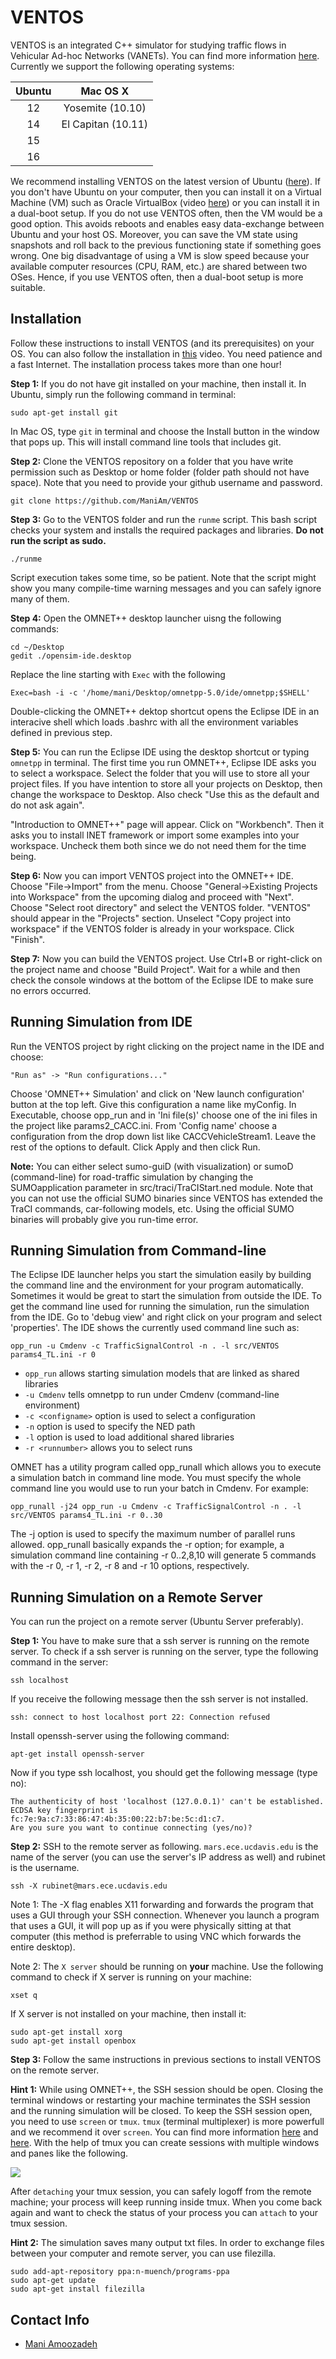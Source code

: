 VENTOS
======

VENTOS is an integrated C++ simulator for studying traffic flows in Vehicular Ad-hoc Networks (VANETs). You can find more information [here](http://rubinet.ece.ucdavis.edu/projects/ventos). Currently we support the following operating systems:

  Ubuntu    |     Mac OS X
:---------: | :------------------:
12          | Yosemite (10.10)
14          | El Capitan (10.11)
15          | 
16          |

We recommend installing VENTOS on the latest version of Ubuntu ([here](http://www.ubuntu.com/download/desktop)). If you don't have Ubuntu on your computer, then you can install it on a Virtual Machine (VM) such as Oracle VirtualBox (video [here](https://www.youtube.com/watch?v=lUXzhf7Kwow)) or you can install it in a dual-boot setup. If you do not use VENTOS often, then the VM would be a good option. This avoids reboots and enables easy data-exchange between Ubuntu and your host OS. Moreover, you can save the VM state using snapshots and roll back to the previous functioning state if something goes wrong. One big disadvantage of using a VM is slow speed because your available computer resources (CPU, RAM, etc.) are shared between two OSes. Hence, if you use VENTOS often, then a dual-boot setup is more suitable.


Installation
------------

Follow these instructions to install VENTOS (and its prerequisites) on your OS. You can also follow the installation in [this](https://www.youtube.com/watch?v=lUXzhf7Kwow) video. You need patience and a fast Internet. The installation process takes more than one hour!

**Step 1:** If you do not have git installed on your machine, then install it. In Ubuntu, simply run the following command in terminal: 

    sudo apt-get install git

In Mac OS, type `git` in terminal and choose the Install button in the window that pops up. This will install command line tools that includes git.

**Step 2:** Clone the VENTOS repository on a folder that you have write permission such as Desktop or home folder (folder path should not have space). Note that you need to provide your github username and password.

    git clone https://github.com/ManiAm/VENTOS

**Step 3:** Go to the VENTOS folder and run the `runme` script. This bash script checks your system and installs the required packages and libraries. **Do not run the script as sudo.**

    ./runme

Script execution takes some time, so be patient. Note that the script might show you many compile-time warning messages and you can safely ignore many of them.

**Step 4:** Open the OMNET++ desktop launcher uisng the following commands:

    cd ~/Desktop
    gedit ./opensim-ide.desktop

Replace the line starting with `Exec` with the following

    Exec=bash -i -c '/home/mani/Desktop/omnetpp-5.0/ide/omnetpp;$SHELL'

Double-clicking the OMNET++ dektop shortcut opens the Eclipse IDE in an interacive shell which loads .bashrc with all the environment variables defined in previous step.

**Step 5:** You can run the Eclipse IDE using the desktop shortcut or typing `omnetpp` in terminal. The first time you run OMNET++, Eclipse IDE asks you to select a workspace. Select the folder that you will use to store all your project files. If you have intention to store all your projects on Desktop, then change the workspace to Desktop. Also check "Use this as the default and do not ask again".

"Introduction to OMNET++" page will appear. Click on "Workbench". Then it asks you to install INET framework or import some examples into your workspace. Uncheck them both since we do not need them for the time being.

**Step 6:** Now you can import VENTOS project into the OMNET++ IDE. Choose "File->Import" from the menu. Choose "General->Existing Projects into Workspace" from the upcoming dialog and proceed with "Next". Choose "Select root directory" and select the VENTOS folder. "VENTOS" should appear in the "Projects" section. Unselect "Copy project into workspace" if the VENTOS folder is already in your workspace. Click "Finish".

**Step 7:** Now you can build the VENTOS project. Use Ctrl+B or right-click on the project name and choose "Build Project". Wait for a while and then check the console windows at the bottom of the Eclipse IDE to make sure no errors occurred.


Running Simulation from IDE
---------------------------

Run the VENTOS project by right clicking on the project name in the IDE and choose: 

    "Run as" -> "Run configurations..."

Choose 'OMNET++ Simulation' and click on 'New launch configuration' button at the top left. Give this configuration a name like myConfig. In Executable, choose opp_run and in 'Ini file(s)' choose one of the ini files in the project like params2_CACC.ini. From 'Config name' choose a configuration from the drop down list like CACCVehicleStream1. Leave the rest of the options to default. Click Apply and then click Run.

**Note:** You can either select sumo-guiD (with visualization) or sumoD (command-line) for road-traffic simulation by changing the SUMOapplication parameter in src/traci/TraCIStart.ned module. Note that you can not use the official SUMO binaries since VENTOS has extended the TraCI commands, car-following models, etc. Using the official SUMO binaries will probably give you run-time error.


Running Simulation from Command-line
------------------------------------

The Eclipse IDE launcher helps you start the simulation easily by building the command line and the environment for your program automatically. Sometimes it would be great to start the simulation from outside the IDE. To get the command line used for running the simulation, run the simulation from the IDE. Go to 'debug view' and right click on your program and select 'properties'. The IDE shows the currently used command line such as:

    opp_run -u Cmdenv -c TrafficSignalControl -n . -l src/VENTOS params4_TL.ini -r 0

- `opp_run` allows starting simulation models that are linked as shared libraries
- `-u Cmdenv` tells omnetpp to run under Cmdenv (command-line environment)
- `-c <configname>` option is used to select a configuration
- `-n` option is used to specify the NED path
- `-l` option is used to load additional shared libraries
- `-r <runnumber>` allows you to select runs

OMNET has a utility program called opp_runall which allows you to execute a simulation batch in command line mode. You must specify the whole command line you would use to run your batch in Cmdenv. For example:

    opp_runall -j24 opp_run -u Cmdenv -c TrafficSignalControl -n . -l src/VENTOS params4_TL.ini -r 0..30

The -j option is used to specify the maximum number of parallel runs allowed. opp_runall basically expands the -r option; for example, a simulation command line containing -r 0..2,8,10 will generate 5 commands with the -r 0, -r 1, -r 2, -r 8 and -r 10 options, respectively.


Running Simulation on a Remote Server
-------------------------------------

You can run the project on a remote server (Ubuntu Server preferably). 

**Step 1:** You have to make sure that a ssh server is running on the remote server. To check if a ssh server is running on the server, type the following command in the server:

    ssh localhost

If you receive the following message then the ssh server is not installed.

    ssh: connect to host localhost port 22: Connection refused

Install openssh-server using the following command:

    apt-get install openssh-server

Now if you type ssh localhost, you should get the following message (type no):

    The authenticity of host 'localhost (127.0.0.1)' can't be established.
    ECDSA key fingerprint is fc:7e:9a:c7:33:86:47:4b:35:00:22:b7:be:5c:d1:c7.
    Are you sure you want to continue connecting (yes/no)? 

**Step 2:** SSH to the remote server as following. `mars.ece.ucdavis.edu` is the name of the server (you can use the server's IP address as well) and rubinet is the username.

    ssh -X rubinet@mars.ece.ucdavis.edu

Note 1: The -X flag enables X11 forwarding and forwards the program that uses a GUI through your SSH connection. Whenever you launch a program that uses a GUI, it will pop up as if you were physically sitting at that computer (this method is preferrable to using VNC which forwards the entire desktop). 

Note 2: The `X server` should be running on **your** machine. Use the following command to check if X server is running on your machine:

    xset q

If X server is not installed on your machine, then install it:

    sudo apt-get install xorg
    sudo apt-get install openbox

**Step 3:** Follow the same instructions in previous sections to install VENTOS on the remote server.

**Hint 1:** While using OMNET++, the SSH session should be open. Closing the terminal windows or restarting your machine terminates the SSH session and the running simulation will be closed. To keep the SSH session open, you need to use `screen` or `tmux`. `tmux` (terminal multiplexer) is more powerfull and we recommend it over `screen`. You can find more information [here](http://www.sitepoint.com/tmux-a-simple-start/) and [here](https://www.youtube.com/watch?v=BHhA_ZKjyxo). With the help of tmux you can create sessions with multiple windows and panes like the following.

<img src="https://github.com/ManiAm/VENTOS/blob/master/tmux.png" />

After `detaching` your tmux session, you can safely logoff from the remote machine; your process will keep running inside tmux. When you come back again and want to check the status of your process you can `attach` to your tmux session.

**Hint 2:** The simulation saves many output txt files. In order to exchange files between your computer and remote server, you can use filezilla.

    sudo add-apt-repository ppa:n-muench/programs-ppa
    sudo apt-get update
    sudo apt-get install filezilla
    

Contact Info
------------

+ [Mani Amoozadeh](mailto:maniam@ucdavis.edu)

